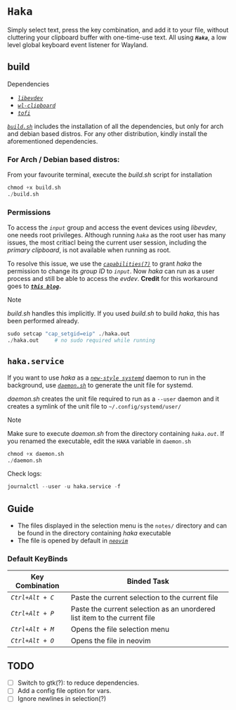 # `Haka`
Simply select text, press the key combination, and add it to your file, without cluttering your clipboard buffer with one-time-use text. All using ***`Haka`***, a low level global keyboard event listener for Wayland.

## build
Dependencies
- *[`libevdev`](https://gitlab.freedesktop.org/libevdev/libevdev)*
- *[`wl-clipboard`](https://github.com/bugaevc/wl-clipboard)*
- *[`tofi`](https://github.com/philj56/tofi)*

*[`build.sh`](https://github.com/horrifyingHorse/haka/blob/main/build.sh)* includes the installation of all the dependencies, but only for arch and debian based distros. For any other distribution, kindly install the aforementioned dependencies.

### For Arch / Debian based distros:
From your favourite terminal, execute the *build.sh* script for installation
```python
chmod +x build.sh
./build.sh
```

### Permissions
To access the *`input`* group and access the event devices using *libevdev*, one needs root privileges. Although running *`haka`* as the root user has many issues, the most critiacl being the current user session, including the *primary clipboard*, is not available when running as root.

To resolve this issue, we use the *[`capabilities(7)`](https://man7.org/linux/man-pages/man7/capabilities.7.html)* to grant *haka* the permission to change its *group ID* to *`input`*. Now *haka* can run as a user process and still be able to access the *evdev*. **Credit** for this workaround goes to ***[`this blog`](https://suricrasia.online/blog/turning-a-keyboard-into/#:~:text=Running%20external%20programs)*.**

> [!NOTE]
> *build.sh* handles this implicitly. If you used *build.sh* to build *haka*, this has been performed already.

```python
sudo setcap "cap_setgid=eip" ./haka.out
./haka.out     # no sudo required while running
```

## `haka.service`
If you want to use *haka* as a *[`new-style systemd`](https://www.freedesktop.org/software/systemd/man/latest/daemon.html#New-Style%20Daemons)* daemon to run in the background, use *[`daemon.sh`](https://github.com/horrifyingHorse/haka/blob/main/daemon.sh)* to generate the unit file for systemd.

*daemon.sh* creates the unit file required to run as a `--user` daemon and it creates a symlink of the unit file to `~/.config/systemd/user/`

> [!NOTE]
> Make sure to execute *daemon.sh* from the directory containing *`haka.out`*. If you renamed the executable, edit the `HAKA` variable in `daemon.sh`

```python
chmod +x daemon.sh
./daemon.sh
```

Check logs:
```python
journalctl --user -u haka.service -f
```

## Guide
- The files displayed in the selection menu is the `notes/` directory and can be found in the directory containing *haka* executable
- The file is opened by default in *[`neovim`](https://github.com/neovim/neovim)*

### Default KeyBinds
| Key Combination | Binded Task |
|-----------------|-------------|
| *`Ctrl+Alt + C`* | Paste the current selection to the current file |
| *`Ctrl+Alt + P`* | Paste the current selection as an unordered list item to the current file |
| *`Ctrl+Alt + M`* | Opens the file selection menu |
| *`Ctrl+Alt + O`* | Opens the file in neovim |

## TODO
- [ ] Switch to gtk(?): to reduce dependencies.
- [ ] Add a config file option for vars.
- [ ] Ignore newlines in selection(?)
